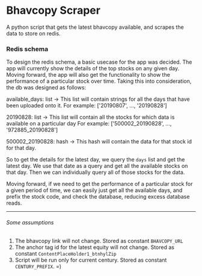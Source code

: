 # Bhavcopy Scraper

A python script that gets the latest bhavcopy available, and scrapes the data to store on redis.

### Redis schema

To design the redis schema, a basic usecase for the app was decided. The app will currently show
the details of the top stocks on any given day. Moving forward, the app will also get the functionality
to show the performance of a particular stock over time. Taking this into consideration, the db was
designed as follows:

available\_days: list -> This list will contain strings for all the days that have been uploaded onto it.
For example: ['20190807', ..., '20190828']

20190828: list -> This list will contain all the stocks for which data is available on a particular day
For example: ['500002\_20190828', ..., '972885\_20190828']

500002\_20190828: hash -> This hash will contain the data for that stock id for that day.

So to get the details for the latest day, we query the `days` list and get the latest day.
We use that date as a query and get all the available stocks on that day.
Then we can individually query all of those stocks for the data.

Moving forward, if we need to get the performance of a particular stock for a given period of time,
we can easily just get all the available days, and prefix the stock code, and check the database,
reducing excess database reads.

---

###### Some assumptions
1. The bhavcopy link will not change. Stored as constant `BHAVCOPY_URL`
2. The anchor tag id for the latest equity will not change. Stored as constant `ContentPlaceHolder1_btnhylZip`
3. Script will be run only for current century. Stored as constant `CENTURY_PREFIX`. =)
